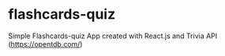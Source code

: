 # flashcards-quiz

Simple Flashcards-quiz App created with React.js and Trivia API (https://opentdb.com/)
